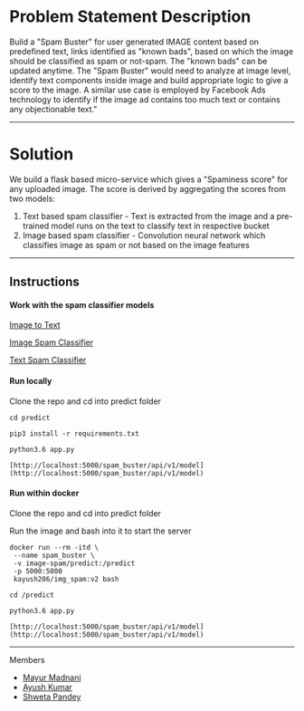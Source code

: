 # Problem Statement Description

Build a "Spam Buster" for user generated IMAGE content based on predefined text, links
identified as "known bads", based on which the image should be classified as spam or
not-spam. The "known bads" can be updated anytime.
The "Spam Buster" would need to analyze at image level, identify text components inside image
and build appropriate logic to give a score to the image.
A similar use case is employed by Facebook Ads technology to identify if the image ad contains
too much text or contains any objectionable text."


---

# Solution

We build a flask based micro-service which gives a "Spaminess score" for any uploaded image. The score is derived by aggregating the scores from two models: 
1. Text based spam classifier - Text is extracted from the image and a pre-trained model runs on the text to classify text in respective bucket
2. Image based spam classifier - Convolution neural network which classifies image as spam or not based on the image features

---
## Instructions

#### Work with the spam classifier models

[Image to Text](Image%20to%20Text.ipynb)

[Image Spam Classifier](Image%20Spam%20Classifier.ipynb)

[Text Spam Classifier](Text%20Spam%20Classifier.ipynb)

#### Run locally

Clone the repo and cd into predict folder

```
cd predict

pip3 install -r requirements.txt

python3.6 app.py 

[http://localhost:5000/spam_buster/api/v1/model](http://localhost:5000/spam_buster/api/v1/model)
```

#### Run within docker

Clone the repo and cd into predict folder

Run the image and bash into it to start the server

```
docker run --rm -itd \
 --name spam_buster \
 -v image-spam/predict:/predict 
 -p 5000:5000 
 kayush206/img_spam:v2 bash

cd /predict

python3.6 app.py

[http://localhost:5000/spam_buster/api/v1/model](http://localhost:5000/spam_buster/api/v1/model)
```

---

Members

* [Mayur Madnani](https://github.com/mayurmadnani)
* [Ayush Kumar](https://github.com/AK-ayush)
* [Shweta Pandey](https://github.com/bomila) 
